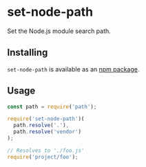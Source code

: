 # set-node-path
Set the Node.js module search path.

## Installing
`set-node-path` is available as an
[npm package](https://www.npmjs.com/package/set-node-path).

## Usage
```js
const path = require('path');

require('set-node-path')(
  path.resolve('.'),
  path.resolve('vendor')
);

// Resolves to './foo.js'
require('project/foo');
```
